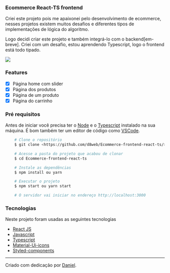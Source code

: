 ### Ecommerce React-TS frontend

<p>Criei este projeto pois me apaixonei pelo desenvolvimento de ecommerce, nesses projetos existem muitos desafios e diferentes tipos de implementações de lógica do algoritmo.</p>
<p>Logo decidi criar este projeto e também integrá-lo com o backend[em-breve]. Criei com um desafio, estou aprendendo Typescript, logo o frontend está todo tipado.</p>

<img src="https://github.com/d8web/Ecommerce-frontend-react-ts/blob/master/src/images/Anima%C3%A7%C3%A3o.gif"/>

### Features

- [x] Página home com slider
- [x] Página dos produtos
- [x] Página de um produto
- [x] Página do carrinho

### Pré requisitos
Antes de iniciar você precisa ter o [Node](https://nodejs.org/en/) e o [Typescript](https://www.typescriptlang.org/) instalado na sua máquina. É bom também ter um editor de código como [VSCode](https://code.visualstudio.com/).

```bash
    # Clone o repositório
    $ git clone <https://github.com/d8web/Ecommerce-frontend-react-ts/>

    # Acesse a pasta do projeto que acabou de clonar
    $ cd Ecommerce-frontend-react-ts

    # Instale as dependências
    $ npm install ou yarn

    # Executar o projeto
    $ npm start ou yarn start

    # O servidor vai iniciar no endereço http://localhost:3000
```

### Tecnologias

Neste projeto foram usadas as seguintes tecnologias

- [React JS](https://pt-br.reactjs.org/)
- [Javascript](https://developer.mozilla.org/pt-BR/docs/Web/JavaScript)
- [Typescript](https://www.typescriptlang.org/)
- [Material-Ui-icons](https://mui.com/pt/components/material-icons/)
- [Styled-components](https://styled-components.com/)

<hr/>
Criado com dedicação por <a href="https://github.com/d8web/" target="_blank">Daniel</a>.
